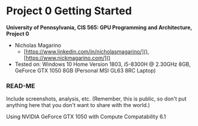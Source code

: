 Project 0 Getting Started
====================

**University of Pennsylvania, CIS 565: GPU Programming and Architecture, Project 0**

* Nicholas Magarino
  * [https://www.linkedin.com/in/nicholasmagarino/](), [https://www.nickmagarino.com/]()
* Tested on: Windows 10 Home Version 1803, i5-8300H @ 2.30GHz 8GB, GeForce GTX 1050 8GB (Personal MSI GL63 8RC Laptop)

### READ-ME

Include screenshots, analysis, etc. (Remember, this is public, so don't put
anything here that you don't want to share with the world.)

Using NVIDIA GeForce GTX 1050 with Compute Compatability 6.1

